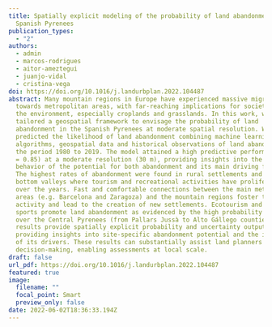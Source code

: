 ```yaml
---
title: Spatially explicit modeling of the probability of land abandonment in the
  Spanish Pyrenees
publication_types:
  - "2"
authors:
  - admin
  - marcos-rodrigues
  - aitor-ameztegui
  - juanjo-vidal
  - cristina-vega
doi: https://doi.org/10.1016/j.landurbplan.2022.104487
abstract: Many mountain regions in Europe have experienced massive migrations
  towards metropolitan areas, with far-reaching implications for societies and
  the environment, especially croplands and grasslands. In this work, we
  tailored a geospatial framework to envisage the probability of land
  abandonment in the Spanish Pyrenees at moderate spatial resolution. We
  predicted the likelihood of land abandonment combining machine learning
  algorithms, geospatial data and historical observations of land abandonment in
  the period 1980 to 2019. The model attained a high predictive performance (AUC
  = 0.85) at a moderate resolution (30 m), providing insights into the spatial
  behavior of the potential for both abandonment and its main driving forces.
  The highest rates of abandonment were found in rural settlements and towns in
  bottom valleys where tourism and recreational activities have proliferated
  over the years. Fast and comfortable connections between the main metropolitan
  areas (e.g. Barcelona and Zaragoza) and the mountain regions foster touristic
  activity and lead to the creation of new settlements. Ecotourism and mountain
  sports promote land abandonment as evidenced by the high probability predicted
  over the Central Pyrenees (from Pallars Jussà to Alto Gállego counties). Our
  results provide spatially explicit probability and uncertainty outputs,
  providing insights into site-specific abandonment potential and the influence
  of its drivers. These results can substantially assist land planners in
  decision-making, enabling assessments at local scale.
draft: false
url_pdf: https://doi.org/10.1016/j.landurbplan.2022.104487
featured: true
image:
  filename: ""
  focal_point: Smart
  preview_only: false
date: 2022-06-02T18:36:33.194Z
---
```

